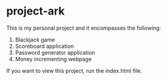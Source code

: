 # project-ark
This is my personal project and it encompasses the following:
1. Blackjack game
2. Scoreboard application
3. Password generator application
4. Money incrementing webpage

If you want to view this project, run the index.html file.
